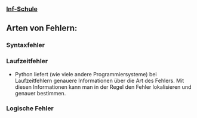 ### [Inf-Schule](https://inf-schule.de/imperative-programmierung/python/konzepte/fehler)

## Arten von Fehlern:


### Syntaxfehler


### Laufzeitfehler
- Python liefert (wie viele andere Programmiersysteme) bei Laufzeitfehlern genauere Informationen über die Art des Fehlers. Mit diesen Informationen kann man in der Regel den Fehler lokalisieren und genauer bestimmen.


### Logische Fehler